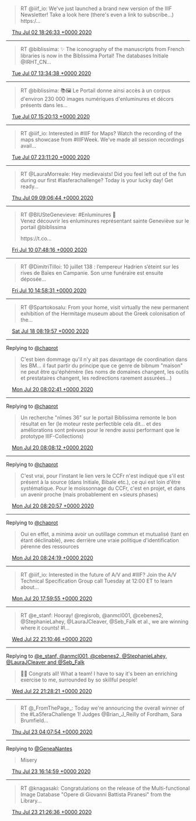 > RT @iiif\_io: We've just launched a brand new version of the IIIF Newsletter\! Take a look here \(there's even a link to subscribe\.\.\.\) https:/…

<img src="../../media/tweet.ico" width="12" /> [Thu Jul 02 18:26:33 +0000 2020](https://twitter.com/regisrob/status/1278756967276781568)

----

> RT @biblissima: ✨ The iconography of the manuscripts from French libraries is now in the Biblissima Portal\! The databases Initiale @IRHT\_CN…

<img src="../../media/tweet.ico" width="12" /> [Tue Jul 07 13:34:38 +0000 2020](https://twitter.com/regisrob/status/1280495440438398981)

----

> RT @biblissima: 📚🖼️ Le Portail donne ainsi accès à un corpus d'environ 230 000 images numériques d'enluminures et décors présents dans les…

<img src="../../media/tweet.ico" width="12" /> [Tue Jul 07 15:20:13 +0000 2020](https://twitter.com/regisrob/status/1280522013128392705)

----

> RT @iiif\_io: Interested in \#IIIF for Maps? Watch the recording of the maps showcase from \#IIIFWeek\. We've made all session recordings avail…

<img src="../../media/tweet.ico" width="12" /> [Tue Jul 07 23:11:20 +0000 2020](https://twitter.com/regisrob/status/1280640574438203395)

----

> RT @LauraMorreale: Hey medievaists\! Did you feel left out of the fun during our first \#lasferachallenge? Today is your lucky day\! Get ready…

<img src="../../media/tweet.ico" width="12" /> [Thu Jul 09 09:06:44 +0000 2020](https://twitter.com/regisrob/status/1281152796734238720)

----

> RT @BIUSteGenevieve: \#Enluminures 🎨  
> Venez découvrir les enluminures représentant sainte Geneviève sur le portail @biblissima   
>   
> https://t\.co…

<img src="../../media/tweet.ico" width="12" /> [Fri Jul 10 07:48:16 +0000 2020](https://twitter.com/regisrob/status/1281495439351701504)

----

> RT @DimitriTilloi: 10 juillet 138 : l’empereur Hadrien s’éteint sur les rives de Baïes en Campanie\. Son urne funéraire est ensuite déposée…

<img src="../../media/tweet.ico" width="12" /> [Fri Jul 10 14:58:31 +0000 2020](https://twitter.com/regisrob/status/1281603717255565312)

----

> RT @Spartokosalu: From your home, visit virtually the new permanent exhibition of the Hermitage museum about the Greek colonisation of the…

<img src="../../media/tweet.ico" width="12" /> [Sat Jul 18 08:19:57 +0000 2020](https://twitter.com/regisrob/status/1284402517410013184)

----

Replying to [@chaprot](https://twitter.com/chaprot/status/1285110776487981056)

> C'est bien dommage qu'il n'y ait pas davantage de coordination dans les BM\.\.\. il faut partir du principe que ce genre de bibnum "maison" ne peut être qu'éphémère \(les noms de domaines changent, les outils et prestataires changent, les redirections rarement assurées\.\.\.\)

<img src="../../media/tweet.ico" width="12" /> [Mon Jul 20 08:02:41 +0000 2020](https://twitter.com/regisrob/status/1285122948345585670)

----

Replying to [@chaprot](https://twitter.com/chaprot/status/1285111025969369093)

> Un recherche "nîmes 36" sur le portail Biblissima remonte le bon résultat en 1er \(le moteur reste perfectible cela dit\.\.\. et des améliorations sont prévues pour le rendre aussi performant que le prototype IIIF\-Collections\)

<img src="../../media/tweet.ico" width="12" /> [Mon Jul 20 08:08:12 +0000 2020](https://twitter.com/regisrob/status/1285124334961528839)

----

Replying to [@chaprot](https://twitter.com/chaprot/status/1285126243780833281)

> C'est vrai, pour l'instant le lien vers le CCFr n'est indiqué que s'il est présent à la source \(dans Initiale, Bibale etc\.\), ce qui est loin d'être systématique\. Pour le moissonnage du CCFr, c'est en projet, et dans un avenir proche \(mais probablement en \+sieurs phases\)

<img src="../../media/tweet.ico" width="12" /> [Mon Jul 20 08:20:57 +0000 2020](https://twitter.com/regisrob/status/1285127544560324608)

----

Replying to [@chaprot](https://twitter.com/chaprot/status/1285125774824144896)

> Oui en effet, a minima avoir un outillage commun et mutualisé \(tant en étant déclinable\), avec derrière une vraie politique d'identification pérenne des ressources

<img src="../../media/tweet.ico" width="12" /> [Mon Jul 20 08:24:19 +0000 2020](https://twitter.com/regisrob/status/1285128391390371840)

----

> RT @iiif\_io: Interested in the future of A/V and  \#IIIF? Join the A/V Technical Specification Group call Tuesday at 12:00 ET to learn about…

<img src="../../media/tweet.ico" width="12" /> [Mon Jul 20 17:59:55 +0000 2020](https://twitter.com/regisrob/status/1285273246632497158)

----

> RT @e\_stanf: Hooray\! @regisrob, @anmcl001, @cebenes2, @StephanieLahey, @LauraJCleaver, @Seb\_Falk et al\., we are winning where it counts\! \#l…

<img src="../../media/tweet.ico" width="12" /> [Wed Jul 22 21:10:46 +0000 2020](https://twitter.com/regisrob/status/1286046048415297536)

----

Replying to [@e\_stanf, @anmcl001, @cebenes2, @StephanieLahey, @LauraJCleaver and @Seb\_Falk](https://twitter.com/e_stanf/status/1286013448753561600)

> 👏👏 Congrats all\! What a team\! I have to say it's been an enriching exercise to me, surrounded by so skillful people\!

<img src="../../media/tweet.ico" width="12" /> [Wed Jul 22 21:28:21 +0000 2020](https://twitter.com/regisrob/status/1286050473015992321)

----

> RT @\_FromThePage\_: Today we're announcing the overall winner of the \#LaSferaChallenge 1\! Judges @Brian\_J\_Reilly of Fordham, Sara Brumfield…

<img src="../../media/tweet.ico" width="12" /> [Thu Jul 23 04:07:54 +0000 2020](https://twitter.com/regisrob/status/1286151023351013376)

----

Replying to [@GeneaNantes](https://twitter.com/GeneaNantes/status/1286041538674536449)

> Misery

<img src="../../media/tweet.ico" width="12" /> [Thu Jul 23 16:14:59 +0000 2020](https://twitter.com/regisrob/status/1286334000122990592)

----

> RT @knagasaki: Congratulations on the release of the Multi\-functional Image Database "Opere di Giovanni Battista Piranesi" from the Library…

<img src="../../media/tweet.ico" width="12" /> [Thu Jul 23 21:26:36 +0000 2020](https://twitter.com/regisrob/status/1286412423373770758)